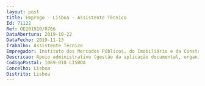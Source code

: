 ```yaml
--- 
layout: post
title: Emprego - Lisboa - Assistente Técnico
Id: 71122
Ref: OE201910/0766
DataAbertura: 2019-10-22
DataFecho: 2019-11-13
Trabalho: Assistente Técnico
Empregador: Instituto dos Mercados Públicos, do Imobiliário e da Construção, I.P.
Descricao: Apoio administrativo (gestão da aplicação documental, organização da documentação e arquivo, apoio logístico, respostas a pedidos de esclarecimento).
CodigoPostal: 1069-010 LISBOA
Concelho: Lisboa
Distrito: Lisboa
--- 
```

